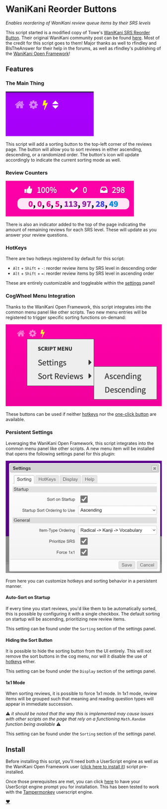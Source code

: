 # WaniKani Reorder Buttons

_Enables reordering of WaniKani review queue items by their SRS levels_


This script started is a modified copy of Towe's
[WaniKani SRS Reorder Button](https://greasyfork.org/en/scripts/29673-wanikani-srs-reorder-button).
Their original WaniKani community post can be found
[here](https://community.wanikani.com/t/wanikani-srs-reorder-button/17880). Most
of the credit for this script goes to them! Major thanks as well to rfindley and
BIsTheAnswer for their help in the forums, as well as rfindley's publishing of
the [WaniKani Open
Framework](https://github.com/rfindley/wanikani-open-framework)!

## Features

### The Main Thing

![Buttons](ordering-button.png)

This script will add a sorting button to the top-left corner of the reviews
page. The button will allow you to sort reviews in either ascending, descending,
or a randomized order. The button's icon will update accordingly to indicate the
current sorting mode as well.

### Review Counters

![Counters](review-counters.png)

There is also an indicator added to the top of the page indicating the amount of
remaining reviews for each SRS level. These will update as you answer your
review questions.

### HotKeys

There are two hotkeys registered by default for this script:

- `Alt` + `Shift` + `-`: reorder review items by SRS level in descending order
- `Alt` + `Shift` + `=`: reorder review items by SRS level in ascending order

These are entirely customizable and toggleable within the
[settings](#persistent-settings) panel!

### CogWheel Menu Integration

Thanks to the WaniKani Open Framework, this script integrates into the common
menu panel like other scripts. Two new menu entries will be registered to
trigger specific sorting functions on-demand:

![CogWheel Buttons](cogwheel-buttons.png)

These buttons can be used if neither [hotkeys](#hotkeys) nor the [one-click
button](#the-main-thing) are available.

### Persistent Settings

Leveraging the WaniKani Open Framework, this script integrates into the common
menu panel like other scripts. A new menu item will be installed that opens the
following settings panel for this plugin:

![Settings](settings.png)

From here you can customize hotkeys and sorting behavior in a persistent manner.

#### Auto-Sort on Startup

If every time you start reviews, you'd like them to be automatically sorted,
this is possible by configuring it with a single checkbox. The default sorting
on startup will be ascending, prioritizing new review items.

This setting can be found under the `Sorting` section of the settings panel.

#### Hiding the Sort Button

It is possible to hide the sorting button from the UI entirely. This will
not remove the sort buttons in the cog menu, nor will it disable the use of
[hotkeys](#hotkeys) either.

This setting can be found under the `Display` section of the settings panel.

#### 1x1 Mode

When sorting reviews, it is possible to force 1x1 mode. In 1x1 mode, review
items will be grouped such that meaning and reading question types will appear
in immediate succession.

:warning: _it should be noted that the way this is implemented may cause issues
with other scripts on the page that rely on a functioning `Math.Random`
function being available_ :warning:

This setting can be found under the `Sorting` section of the settings panel.

## Install

Before installing this script, you'll need both a UserScript engine as well as
the WaniKani Open Framework user ([click here to install
it](https://greasyfork.org/en/scripts/38582-wanikani-open-framework)) script
pre-installed.

Once those prerequisites are met, you can click
[here](https://github.com/loksonarius/wanikani-userscripts/raw/master/wanikani-reorder-buttons/script.js)
to have your UserScript engine prompt you for installation. This has been tested
to work with the [Tampermonkey](https://tampermonkey.net) userscript engine.

[:heart:](https://github.com/loksonarius/wanikani-userscripts)
